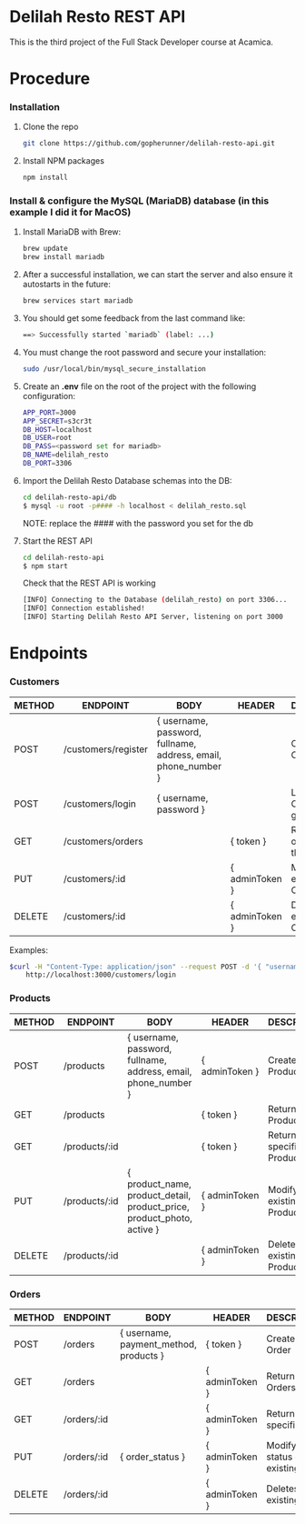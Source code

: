 # Delilah Resto REST API

This is the third project of the Full Stack Developer course at Acamica.

# Procedure

### Installation

1. Clone the repo
    ```sh
   git clone https://github.com/gopherunner/delilah-resto-api.git
   ```
2. Install NPM packages
    ```sh
    npm install
    ```
### Install & configure the MySQL (MariaDB) database (in this example I did it for MacOS)

1. Install MariaDB with Brew:
    ```sh
    brew update
    brew install mariadb
    ```

2. After a successful installation, we can start the server and also ensure it autostarts in the future:
    ```sh
    brew services start mariadb
    ```

3. You should get some feedback from the last command like:
    ```sh
    ==> Successfully started `mariadb` (label: ...)
    ```

4. You must change the root password and secure your installation:
    ```sh
    sudo /usr/local/bin/mysql_secure_installation
    ```

5. Create an **.env** file on the root of the project with the following configuration:
    ```sh
    APP_PORT=3000
    APP_SECRET=s3cr3t
    DB_HOST=localhost
    DB_USER=root
    DB_PASS=<password set for mariadb>
    DB_NAME=delilah_resto
    DB_PORT=3306
    ```
6. Import the Delilah Resto Database schemas into the DB:
    ```sh
    cd delilah-resto-api/db
    $ mysql -u root -p#### -h localhost < delilah_resto.sql
    ```
    NOTE: replace the #### with the password you set for the db

7. Start the REST API

    ```sh
    cd delilah-resto-api
    $ npm start
    ```
    
    Check that the REST API is working
    ```sh
    [INFO] Connecting to the Database (delilah_resto) on port 3306...
    [INFO] Connection established!
    [INFO] Starting Delilah Resto API Server, listening on port 3000
    ```

# Endpoints

### Customers

|  METHOD | ENDPOINT            | BODY                                                           | HEADER         | DESCRIPTION                               |
|---------|---------------------|----------------------------------------------------------------|----------------|-------------------------------------------|
| POST    | /customers/register | { username, password, fullname, address, email, phone_number } |                | Create a new Customer                     |
| POST    | /customers/login    | { username, password }                                         |                | Login Customer and get the Token          |
| GET     | /customers/orders   |                                                                | { token }      | Returns all the orders from the customer  |
| PUT     | /customers/:id      |                                                                | { adminToken } | Modify an existing Customer               |
| DELETE  | /customers/:id      |                                                                | { adminToken } | Deletes an existing Customer              |

Examples:

```sh
$curl -H "Content-Type: application/json" --request POST -d '{ "username": "admin", "password": "admin" }' \
    http://localhost:3000/customers/login
```


### Products

|  METHOD | ENDPOINT      | BODY                                                                           | HEADER         | DESCRIPTION                 |
|---------|---------------|--------------------------------------------------------------------------------|----------------|-----------------------------|
| POST    | /products     | { username, password, fullname, address, email, phone_number }                 | { adminToken } | Create a new Product        |
| GET     | /products     |                                                                                | { token }      | Return all the Products     |
| GET     | /products/:id |                                                                                | { token }      | Return an specific Product  |
| PUT     | /products/:id | { product_name, product_detail, product_price, product_photo, active }         | { adminToken } | Modify an existing Product  |
| DELETE  | /products/:id |                                                                                | { adminToken } | Deletes an existing Product |

### Orders

|  METHOD | ENDPOINT    | BODY                                   | HEADER         | DESCRIPTION                            |
|---------|-------------|----------------------------------------|----------------|----------------------------------------|
| POST    | /orders     | { username, payment_method, products } | { token }      | Create a new Order                     |
| GET     | /orders     |                                        | { adminToken } | Return all the Orders                  |
| GET     | /orders/:id |                                        | { adminToken } | Return an specific Order               |
| PUT     | /orders/:id | { order_status }                       | { adminToken } | Modify the status of an existing Order |
| DELETE  | /orders/:id |                                        | { adminToken } | Deletes an existing Order              |
